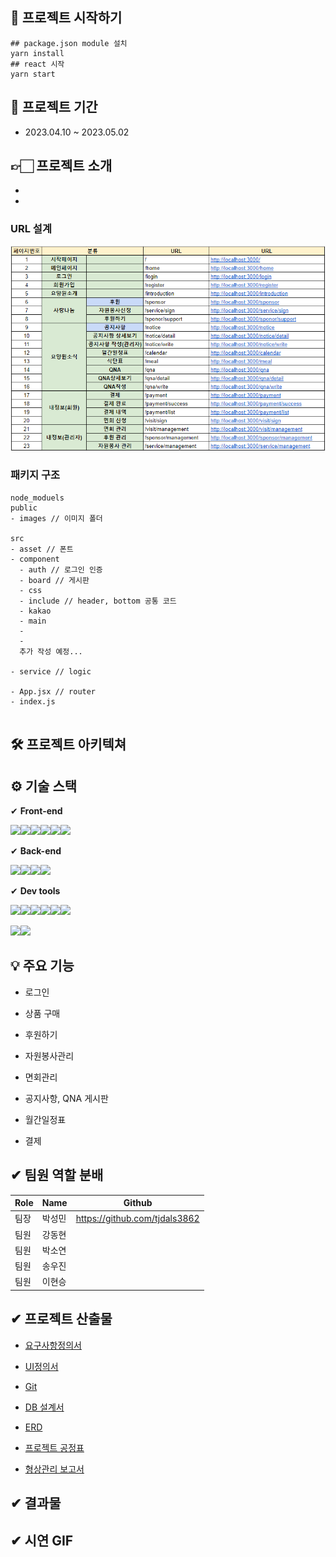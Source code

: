 

## 📝 프로젝트 시작하기

```
## package.json module 설치
yarn install
## react 시작
yarn start
```



## 📖 프로젝트 기간

- 2023.04.10 ~ 2023.05.02 



## 👉🏻 프로젝트 소개 

- 
- 



### URL 설계

![image-20230328095640042](/readme/image-20230328095640042.png)



### 패키지 구조

```
node_moduels
public
- images // 이미지 폴더

src
- asset // 폰트
- component 
  - auth // 로그인 인증
  - board // 게시판
  - css 
  - include // header, bottom 공통 코드
  - kakao
  - main
  -
  -
  추가 작성 예정...
  
- service // logic

- App.jsx // router
- index.js 
  

```









## 🛠 프로젝트 아키텍쳐







## ⚙ 기술 스택

✔ **Front-end**

<img src="https://img.shields.io/badge/React-61DAFB?style=for-the-badge&logo=React&logoColor=white"><img src="https://img.shields.io/badge/React Router-CA4245?style=for-the-badge&logo=React Router&logoColor=white"><img src="https://img.shields.io/badge/Redux-764ABC?style=for-the-badge&logo=Redux&logoColor=white"><img src="https://img.shields.io/badge/JavaScript-F7DF1E?style=for-the-badge&logo=JavaScript&logoColor=white"><img src="https://img.shields.io/badge/axios-5A29E4?style=for-the-badge&logo=Axios&logoColor=white"><img src="https://img.shields.io/badge/BootStrap-7952B3?style=for-the-badge&logo=BootStrap&logoColor=white">



✔ **Back-end**

<img src="https://img.shields.io/badge/Spring Boot-E6db33f?style=for-the-badge&logo=Spring Boot&logoColor=white"><img src="https://img.shields.io/badge/Spring Security-6DB33F?style=for-the-badge&logo=Spring Security&logoColor=white"><img src="https://img.shields.io/badge/Gradle-02303A?style=for-the-badge&logo=Gradle&logoColor=white"><img src="https://img.shields.io/badge/MariaDB-003545?style=for-the-badge&logo=MariaDB&logoColor=white">



✔ **Dev tools**

<img src="https://img.shields.io/badge/Visual Studio Code-007ACC?style=for-the-badge&logo=Visual Studio Code&logoColor=white"><img src="https://img.shields.io/badge/IntelliJ IDEA-000000?style=for-the-badge&logo=Intellij IDEA&logoColor=white"><img src="https://img.shields.io/badge/Eclipse IDE-2C2255?style=for-the-badge&logo=Eclipse IDE&logoColor=white"><img src="https://img.shields.io/badge/Git-F05032?style=for-the-badge&logo=Git&logoColor=white"><img src="https://img.shields.io/badge/GitHub-181717?style=for-the-badge&logo=GitHub&logoColor=white"><img src="https://img.shields.io/badge/KaKaoTalk-FFCD00?style=for-the-badge&logo=KaKaoTalk&logoColor=white">

<img src="https://img.shields.io/badge/Google-4285F4?style=for-the-badge&logo=Google&logoColor=white"><img src="https://img.shields.io/badge/Notion-000000?style=for-the-badge&logo=Notion&logoColor=white">





## 💡 주요 기능

- 로그인 

- 상품 구매
- 후원하기
- 자원봉사관리
- 면회관리
- 공지사항, QNA 게시판
- 월간일정표
- 결제





## **✔ 팀원 역할 분배**

| Role | Name   | Github                        |
| ---- | ------ | ----------------------------- |
| 팀장 | 박성민 | https://github.com/tjdals3862 |
| 팀원 | 강동현 |                               |
| 팀원 | 박소연 |                               |
| 팀원 | 송우진 |                               |
| 팀원 | 이현승 |                               |





## **✔ 프로젝트 산출물**

- [요구사항정의서](https://docs.google.com/spreadsheets/d/15IHNjJvoLBEFn5JaiGhAUxsiFc2S6mDKLLArp42Pev8/edit#gid=1045911684)

- [UI정의서](https://docs.google.com/presentation/d/1taMQIQVIIUbKciAosMXd9PU7EmB6ztK9/edit#slide=id.g22ca028f6ed_0_0)
- [Git](https://github.com/boardgrouptwo)

- [DB 설계서](https://docs.google.com/spreadsheets/d/1MjiErZFr97BfX107vSUmxzGKAdPtiInAGx1_9dI55kc/edit#gid=0)

- [ERD](https://www.erdcloud.com/d/dQa5NzDnWLhvQEjX9)

- [프로젝트 공정표](https://docs.google.com/spreadsheets/d/132oxmY693t43PDR4D6TqRY8AHEloH4ws/edit?rtpof=true&sd=true#gid=1155388715)

- [형상관리 보고서](https://docs.google.com/presentation/d/1KVlzXW3wtp_-9wZxbRzmCjCHtRw_1MkfP4BTQhySae8/edit#slide=id.g22cc164f8c3_0_0)



## **✔ 결과물**









## **✔ 시연 GIF**














